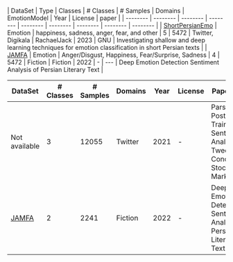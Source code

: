 | DataSet | Type | Classes | # Classes | # Samples | Domains | EmotionModel | Year | License | paper |
| -------- | -------- | -------- | -------- | -------- | -------- | -------- | -------- | -------- |
| [ShortPersianEmo](https://github.com/vkiani/ShortPersianEmo) | Emotion | happiness, sadness, anger, fear, and other | 5 | 5472 | Twitter, Digikala | RachaelJack | 2023 | GNU | Investigating shallow and deep learning techniques for emotion classification in short Persian texts |
| [JAMFA](https://github.com/Azadsee/JAMFA) | Emotion | Anger/Disgust, Happiness, Fear/Surprise, Sadness | 4 | 5472 | Fiction | Fiction | 2022 | - | --- | Deep Emotion Detection Sentiment Analysis of Persian Literary Text |



| DataSet | # Classes | # Samples | Domains | Year | License | Paper Title |
| -------- | -------- | -------- | -------- | -------- | -------- | -------- |
| Not available | 3 | 12055 | Twitter | 2021 | - | ParsBERT Post-Training for Sentiment Analysis of Tweets Concerning Stock Market |
| [JAMFA](https://github.com/Azadsee/JAMFA) | 2 | 2241 | Fiction | 2022 | - |Deep Emotion Detection Sentiment Analysis of Persian Literary Text |